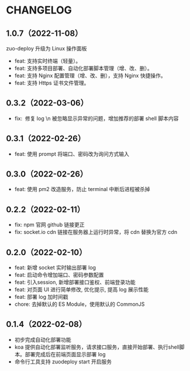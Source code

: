 
# CHANGELOG

## 1.0.7（2022-11-08）

zuo-deploy 升级为 Linux 操作面板

- feat: 支持实时终端（轻量）。
- feat: 支持多项目部署、自动化部署脚本管理（增、改、删）。
- feat: 支持 Nginx 配置管理（增、改、删），支持 Nginx 快捷操作。
- feat: 支持 Https 证书文件管理。

## 0.3.2（2022-03-06）

- fix:  修复 log \n 被忽略显示异常的问题，增加推荐的部署 shell 脚本内容

## 0.3.1（2022-02-26）

- feat: 使用 prompt 将端口、密码改为询问方式输入

## 0.3.0（2022-02-26）

- feat: 使用 pm2 改造服务，防止 terminal 中断后进程被杀掉

## 0.2.2（2022-02-11）

- fix: npm 官网 github 链接更正
- fix: socket.io cdn 链接在服务器上运行时异常，将 cdn 替换为官方 cdn

## 0.2.0（2022-02-10）

- feat: 新增 socket 实时输出部署 log
- feat: 启动命令增加端口、密码参数配置
- feat: 引入session, 新增部署接口鉴权、前端登录功能
- feat: 对页面 UI 进行简单修改, 优化提示, 提高 log 展示性能
- feat: 部署 log 加时间戳
- chore: 去掉默认的 ES Module，使用默认的 CommonJS

## 0.1.4（2022-02-08）

- 初步完成自动化部署功能
- koa 提供自动化部署监听服务，请求接口服务，直接开始部署、执行shell脚本。部署完成后在前端页面显示部署 log
- 命令行工具支持 zuodeploy start 开启服务
